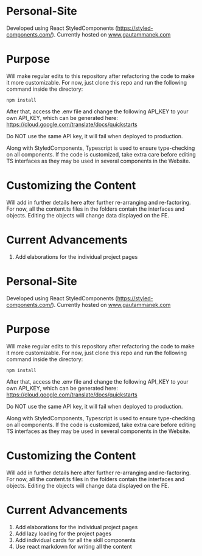 # Personal-Site

Developed using React StyledComponents (https://styled-components.com/).
Currently hosted on www.gautammanek.com

# Purpose

Will make regular edits to this repository after refactoring the code to make it more customizable.
For now, just clone this repo and run the following command inside the directory:

```
npm install
```

After that, access the .env file and change the following API_KEY to your own API_KEY, which can be generated here: https://cloud.google.com/translate/docs/quickstarts

Do NOT use the same API key, it will fail when deployed to production.

Along with StyledComponents, Typescript is used to ensure type-checking on all components. If the code is customized, take extra care before editing TS interfaces as they may be used in several components in the Website.

# Customizing the Content

Will add in further details here after further re-arranging and re-factoring. For now, all the content.ts files in the folders contain the interfaces and objects. Editing the objects will change data displayed on the FE.

# Current Advancements

1. Add elaborations for the individual project pages

# Personal-Site

Developed using React StyledComponents (https://styled-components.com/).
Currently hosted on www.gautammanek.com

# Purpose

Will make regular edits to this repository after refactoring the code to make it more customizable.
For now, just clone this repo and run the following command inside the directory:

```
npm install
```

After that, access the .env file and change the following API_KEY to your own API_KEY, which can be generated here: https://cloud.google.com/translate/docs/quickstarts

Do NOT use the same API key, it will fail when deployed to production.

Along with StyledComponents, Typescript is used to ensure type-checking on all components. If the code is customized, take extra care before editing TS interfaces as they may be used in several components in the Website.

# Customizing the Content

Will add in further details here after further re-arranging and re-factoring. For now, all the content.ts files in the folders contain the interfaces and objects. Editing the objects will change data displayed on the FE.

# Current Advancements

1. Add elaborations for the individual project pages
2. Add lazy loading for the project pages
3. Add individual cards for all the skill components
4. Use react markdown for writing all the content


